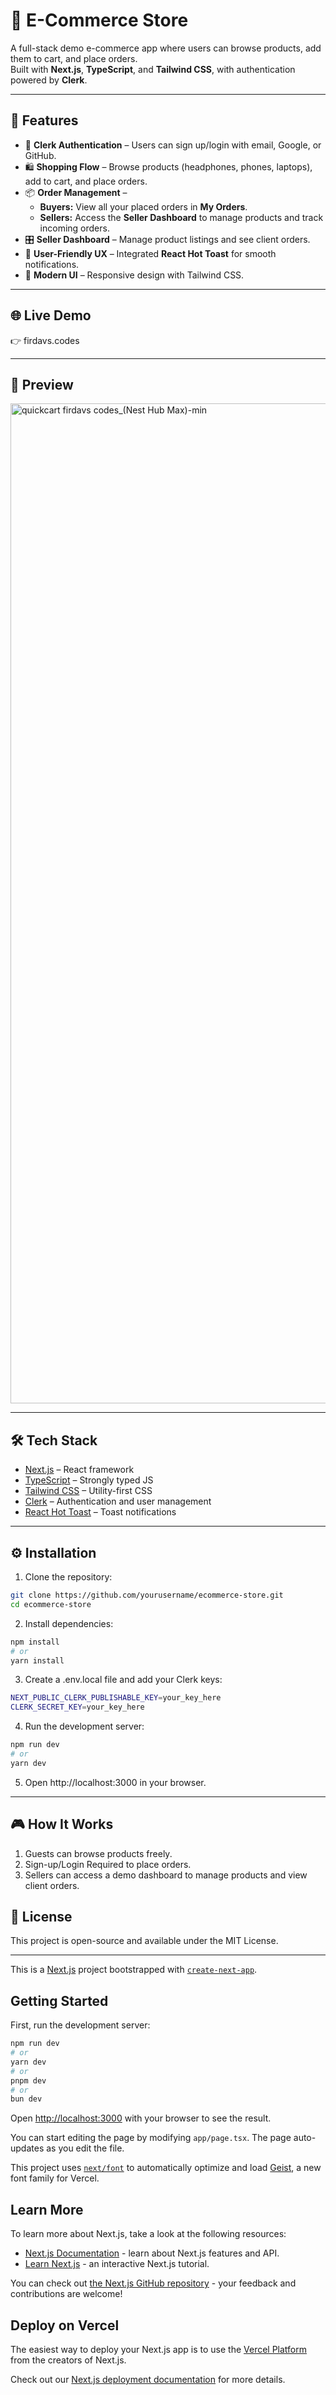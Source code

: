 # 🛒 E-Commerce Store

A full-stack demo e-commerce app where users can browse products, add them to cart, and place orders.  
Built with **Next.js**, **TypeScript**, and **Tailwind CSS**, with authentication powered by **Clerk**.

---

## 🚀 Features

- 🔐 **Clerk Authentication** – Users can sign up/login with email, Google, or GitHub.  
- 🛍️ **Shopping Flow** – Browse products (headphones, phones, laptops), add to cart, and place orders.  
- 📦 **Order Management** –  
  - **Buyers:** View all your placed orders in **My Orders**.  
  - **Sellers:** Access the **Seller Dashboard** to manage products and track incoming orders.  
- 🎛️ **Seller Dashboard** – Manage product listings and see client orders.  
- 🎉 **User-Friendly UX** – Integrated **React Hot Toast** for smooth notifications.  
- 🎨 **Modern UI** – Responsive design with Tailwind CSS.

---

## 🌐 Live Demo
👉 firdavs.codes

---

## 📸 Preview

<img width="2560" height="1600" alt="quickcart firdavs codes_(Nest Hub Max)-min" src="https://github.com/user-attachments/assets/bfd688c0-1416-4c1b-ace5-e98ae6abf50a" />


---

## 🛠️ Tech Stack

- [Next.js](https://nextjs.org/) – React framework  
- [TypeScript](https://www.typescriptlang.org/) – Strongly typed JS  
- [Tailwind CSS](https://tailwindcss.com/) – Utility-first CSS  
- [Clerk](https://clerk.com/) – Authentication and user management  
- [React Hot Toast](https://react-hot-toast.com/) – Toast notifications  

---

## ⚙️ Installation

1. Clone the repository:
```bash
git clone https://github.com/yourusername/ecommerce-store.git
cd ecommerce-store
```
2. Install dependencies:
```bash
npm install
# or
yarn install
```
3. Create a .env.local file and add your Clerk keys:
```bash
NEXT_PUBLIC_CLERK_PUBLISHABLE_KEY=your_key_here
CLERK_SECRET_KEY=your_key_here
```
4. Run the development server:
```bash
npm run dev
# or
yarn dev
```
5. Open http://localhost:3000
 in your browser.

---

## 🎮 How It Works

1. Guests can browse products freely.
2. Sign-up/Login Required to place orders.
3. Sellers can access a demo dashboard to manage products and view client orders.

## 📜 License
This project is open-source and available under the MIT License.

---

This is a [Next.js](https://nextjs.org) project bootstrapped with [`create-next-app`](https://nextjs.org/docs/app/api-reference/cli/create-next-app).

## Getting Started

First, run the development server:

```bash
npm run dev
# or
yarn dev
# or
pnpm dev
# or
bun dev
```

Open [http://localhost:3000](http://localhost:3000) with your browser to see the result.

You can start editing the page by modifying `app/page.tsx`. The page auto-updates as you edit the file.

This project uses [`next/font`](https://nextjs.org/docs/app/building-your-application/optimizing/fonts) to automatically optimize and load [Geist](https://vercel.com/font), a new font family for Vercel.

## Learn More

To learn more about Next.js, take a look at the following resources:

- [Next.js Documentation](https://nextjs.org/docs) - learn about Next.js features and API.
- [Learn Next.js](https://nextjs.org/learn) - an interactive Next.js tutorial.

You can check out [the Next.js GitHub repository](https://github.com/vercel/next.js) - your feedback and contributions are welcome!

## Deploy on Vercel

The easiest way to deploy your Next.js app is to use the [Vercel Platform](https://vercel.com/new?utm_medium=default-template&filter=next.js&utm_source=create-next-app&utm_campaign=create-next-app-readme) from the creators of Next.js.

Check out our [Next.js deployment documentation](https://nextjs.org/docs/app/building-your-application/deploying) for more details.
